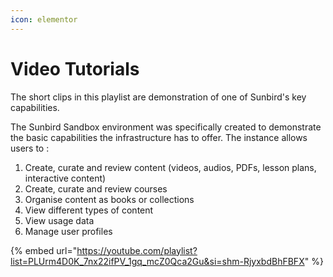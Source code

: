 ```yaml
---
icon: elementor
---
```


# Video Tutorials

The short clips in this playlist are demonstration of one of Sunbird's key capabilities.

The Sunbird Sandbox environment was specifically created to demonstrate the basic capabilities the infrastructure has to offer. The instance allows users to :

1. Create, curate and review content (videos, audios, PDFs, lesson plans, interactive content)
2. Create, curate and review courses
3. Organise content as books or collections
4. View different types of content
5. View usage data
6. Manage user profiles



{% embed url="https://youtube.com/playlist?list=PLUrm4D0K_7nx22ifPV_1gq_mcZ0Qca2Gu&si=shm-RjyxbdBhFBFX" %}
